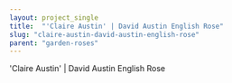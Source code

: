 ```yaml
---
layout: project_single
title:  "'Claire Austin' | David Austin English Rose"
slug: "claire-austin-david-austin-english-rose"
parent: "garden-roses"
---
```

'Claire Austin' | David Austin English Rose